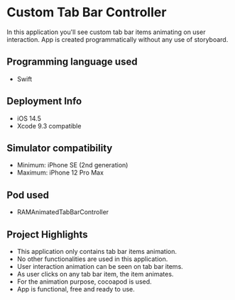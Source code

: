 # Custom Tab Bar Controller

In this application you'll see custom tab bar items animating on user interaction. App is created programmatically without any use of storyboard.

## Programming language used
- Swift

## Deployment Info
- iOS 14.5
- Xcode 9.3 compatible

## Simulator compatibility
- Minimum: iPhone SE (2nd generation)
- Maximum: iPhone 12 Pro Max

## Pod used
- RAMAnimatedTabBarController

## Project Highlights
- This application only contains tab bar items animation.
- No other functionalities are used in this application.
- User interaction animation can be seen on tab bar items.
- As user clicks on any tab bar item, the item animates.
- For the animation purpose, cocoapod is used.
- App is functional, free and ready to use.
